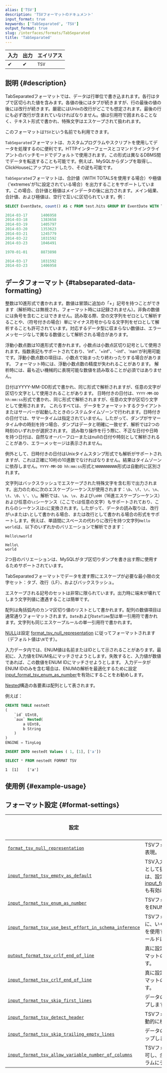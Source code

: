 ```yaml
---
alias: ['TSV']
description: 'TSVフォーマットのドキュメント'
input_format: true
keywords: ['TabSeparated', 'TSV']
output_format: true
slug: /interfaces/formats/TabSeparated
title: 'TabSeparated'
---
```


| 入力 | 出力 | エイリアス  |
|------|------|-------------|
| ✔    | ✔    | `TSV`      |

## 説明 {#description}

TabSeparatedフォーマットでは、データは行単位で書き込まれます。各行はタブで区切られた値を含みます。各値の後にはタブが続きますが、行の最後の値の後には改行が続きます。厳密にはUnixの改行がどこでも想定されます。最後の行にも必ず改行が含まれていなければなりません。値は引用符で囲まれることなく、テキスト形式で書かれ、特殊文字はエスケープされて扱われます。

このフォーマットは`TSV`という名前でも利用できます。

`TabSeparated`フォーマットは、カスタムプログラムやスクリプトを使用してデータを処理するのに便利です。HTTPインターフェースとコマンドラインクライアントのバッチモードでデフォルトで使用されます。この形式は異なるDBMS間でデータを転送することも可能です。例えば、MySQLからダンプを取得し、ClickHouseにアップロードしたり、その逆も可能です。

`TabSeparated`フォーマットは、合計値（WITH TOTALSを使用する場合）や極値（'extremes'が1に設定されている場合）を出力することをサポートしています。この場合、合計値と極値はメインデータの後に出力されます。メイン結果、合計値、および極値は、空行で互いに区切られています。例：

```sql
SELECT EventDate, count() AS c FROM test.hits GROUP BY EventDate WITH TOTALS ORDER BY EventDate FORMAT TabSeparated

2014-03-17      1406958
2014-03-18      1383658
2014-03-19      1405797
2014-03-20      1353623
2014-03-21      1245779
2014-03-22      1031592
2014-03-23      1046491

1970-01-01      8873898

2014-03-17      1031592
2014-03-23      1406958
```

## データフォーマット {#tabseparated-data-formatting}

整数は10進形式で書かれます。数値は冒頭に追加の「+」記号を持つことができます（解析時には無視され、フォーマット時には記録されません）。非負の数値には負号を含むことはできません。読み取る際、空の文字列をゼロとして解析することや、（符号付きの場合）単にマイナス符号からなる文字列をゼロとして解析することも許可されています。対応するデータ型に収まらない数値は、エラーメッセージなしで異なる数値として解析される場合があります。

浮動小数点数は10進形式で書かれます。小数点は小数点区切り記号として使用されます。指数表記もサポートされており、'inf'、'+inf'、'-inf'、'nan'が利用可能です。浮動小数点数の項目は、小数点で始まったり終わったりする場合があります。
フォーマット時には、浮動小数点数の精度が失われることがあります。
解析時には、最も近い機械的に表現可能な数値を読み取ることが必須ではありません。

日付はYYYY-MM-DD形式で書かれ、同じ形式で解析されますが、任意の文字が区切り文字として使用されることがあります。
日時付きの日付は、`YYYY-MM-DD hh:mm:ss`形式で書かれ、同じ形式で解析されますが、任意の文字が区切り文字として使用されます。
これらすべては、データをフォーマットするクライアントまたはサーバーが起動したときのシステムタイムゾーンで行われます。日時付きの日付では、サマータイムは指定されていません。したがって、ダンプがサマータイム中の時刻を持つ場合、ダンプはデータと明確に一致せず、解析では2つの時刻のいずれかが選択されます。
読み取り操作を行う際に、不正な日付や日時を持つ日付は、自然なオーバーフローまたはnullの日付や時刻として解析されることがあり、エラーメッセージは表示されません。

例外として、日時付きの日付はUnixタイムスタンプ形式でも解析がサポートされますが、これは正確に10桁の10進数でなければなりません。結果はタイムゾーンに依存しません。`YYYY-MM-DD hh:mm:ss`形式と`NNNNNNNNNN`形式は自動的に区別されます。

文字列はバックスラッシュでエスケープされた特殊文字を含む形で出力されます。出力のために次のエスケープシーケンスが使用されます：`\b`、`\f`、`\r`、`\n`、`\t`、`\0`、`\'`、`\\`。解析では、`\a`、`\v`、および`\xHH`（16進エスケープシーケンス）および任意の`\c`シーケンス（ここで`c`は任意の文字）もサポートされており、これらのシーケンスは`c`に変換されます。したがって、データの読み取りは、改行が`\n`または`\`として書かれる場合、または改行として書かれる場合の形式をサポートします。例えば、単語間にスペースの代わりに改行を持つ文字列`Hello world`は、以下のいずれかのバリエーションで解析できます：

```text
Hello\nworld

Hello\
world
```

2つ目のバリエーションは、MySQLがタブ区切りダンプを書き出す際に使用するためサポートされています。

TabSeparatedフォーマットでデータを渡す際にエスケープが必要な最小限の文字セット：タブ、改行（LF）、およびバックスラッシュ。

エスケープされる記号のセットは非常に限られています。出力時に端末が壊れてしまう文字列値に遭遇することは簡単です。

配列は角括弧内のカンマ区切り値のリストとして書かれます。配列の数値項目は通常通りフォーマットされます。`Date`および`DateTime`型は単一引用符で書かれます。文字列も同じエスケープルールの単一引用符で書かれます。

[NULL](/sql-reference/syntax.md)は設定 [format_tsv_null_representation](/operations/settings/settings-formats.md/#format_tsv_null_representation) に従ってフォーマットされます（デフォルト値は`\N`です）。

入力データ内では、ENUM値は名前またはIDとして示されることがあります。最初に、入力値をENUM名にマッチさせようとします。失敗すると、入力値が数値であれば、この数値をENUM IDにマッチさせようとします。
入力データがENUM IDのみを含む場合は、ENUMの解析を最適化するために設定 [input_format_tsv_enum_as_number](/operations/settings/settings-formats.md/#input_format_tsv_enum_as_number)を有効にすることをお勧めします。

[Nested](/sql-reference/data-types/nested-data-structures/index.md)構造の各要素は配列として表されます。

例えば：

```sql
CREATE TABLE nestedt
(
    `id` UInt8,
    `aux` Nested(
        a UInt8,
        b String
    )
)
ENGINE = TinyLog
```
```sql
INSERT INTO nestedt Values ( 1, [1], ['a'])
```
```sql
SELECT * FROM nestedt FORMAT TSV
```

```response
1  [1]    ['a']
```

## 使用例 {#example-usage}

## フォーマット設定 {#format-settings}

| 設定                                                                                                                                                          | 説明                                                                                                                                                                                                                                    | デフォルト |
|----------------------------------------------------------------------------------------------------------------------------------------------------------------|--------------------------------------------------------------------------------------------------------------------------------------------------------------------------------------------------------------------------------------------|------------|
| [`format_tsv_null_representation`](/operations/settings/settings-formats.md/#format_tsv_null_representation)                                             | TSVフォーマットにおけるカスタムNULL表現。                                                                                                                                                                                                      | `\N`        |
| [`input_format_tsv_empty_as_default`](/operations/settings/settings-formats.md/#input_format_tsv_empty_as_default)                                       | TSV入力内の空フィールドをデフォルト値として扱う。複雑なデフォルト式の場合は、設定 [input_format_defaults_for_omitted_fields](/operations/settings/settings-formats.md/#input_format_defaults_for_omitted_fields) も有効にする必要があります。 | `false`     |
| [`input_format_tsv_enum_as_number`](/operations/settings/settings-formats.md/#input_format_tsv_enum_as_number)                                           | TSVフォーマット内の挿入されたENUM値をENUMインデックスとして扱う。                                                                                                                                                                          | `false`     |
| [`input_format_tsv_use_best_effort_in_schema_inference`](/operations/settings/settings-formats.md/#input_format_tsv_use_best_effort_in_schema_inference) | TSVフォーマットのスキーマ推論のために、いくつかの調整とヒューリスティックを使用する。無効にすると、すべてのフィールドは文字列として推論されます。                                                                                                           | `true`      |
| [`output_format_tsv_crlf_end_of_line`](/operations/settings/settings-formats.md/#output_format_tsv_crlf_end_of_line)                                     | 真に設定されている場合、TSV出力フォーマットの改行は`\r\n`ではなく`\n`になります。                                                                                                                                                    | `false`     |
| [`input_format_tsv_crlf_end_of_line`](/operations/settings/settings-formats.md/#input_format_tsv_crlf_end_of_line)                                       | 真に設定されている場合、TSV入力フォーマットの改行は`\r\n`ではなく`\n`になります。                                                                                                                                                     | `false`     |
| [`input_format_tsv_skip_first_lines`](/operations/settings/settings-formats.md/#input_format_tsv_skip_first_lines)                                       | データの最初に指定された行数をスキップします。                                                                                                                                                                                             | `0`        |
| [`input_format_tsv_detect_header`](/operations/settings/settings-formats.md/#input_format_tsv_detect_header)                                             | TSVフォーマットで名前と型のヘッダを自動的に検出します。                                                                                                                                                                                  | `true`      |
| [`input_format_tsv_skip_trailing_empty_lines`](/operations/settings/settings-formats.md/#input_format_tsv_skip_trailing_empty_lines)                     | データの最後のトレーリング空行をスキップします。                                                                                                                                                                                        | `false`     |
| [`input_format_tsv_allow_variable_number_of_columns`](/operations/settings/settings-formats.md/#input_format_tsv_allow_variable_number_of_columns)       | TSVフォーマット内で変動数のカラムを許可し、余分なカラムを無視し、欠落したカラムにデフォルト値を使用します。                                                                                                                                        | `false`     |
